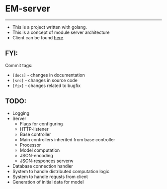 # EM-server
___
- This is a project written with golang.
- This is a concept of module server architecture
- Client can be found [here](https://github.com/sintell/em-client).

## FYI:
Commit tags:
- `[docs]` - changes in documentation
- `[src]`  - changes in source code
- `[fix]`  - changes related to bugfix

## TODO:
- Logging
- Server
	- Flags for configuring
	- HTTP-listener
	- Base controller
	- Main controllers inherited from base controller
	- Processor
	- Model computation
	- JSON-encoding
	- JSON-responces serverw
- Database connection handler
- System to handle distributed computation logic
- System to handle requsts from client
- Generation of initial data for model
